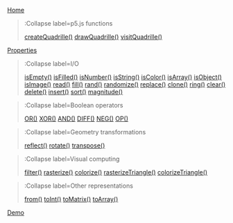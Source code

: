 [Home](/)

> :Collapse label=p5.js functions
>
> [createQuadrille()](/docs/p5-fx/create_quadrille)
> [drawQuadrille()](/docs/p5-fx/draw_quadrille)
> [visitQuadrille()](/docs/p5-fx/visit_quadrille)

[Properties](/docs/props)

> :Collapse label=I/O
> 
> [isEmpty()](/docs/io/is_empty)
> [isFilled()](/docs/io/is_filled)
> [isNumber()](/docs/io/is_number)
> [isString()](/docs/io/is_string)
> [isColor()](/docs/io/is_color)
> [isArray()](/docs/io/is_array)
> [isObject()](/docs/io/is_object)
> [isImage()](/docs/io/is_image)
> [read()](/docs/io/read)
> [fill()](/docs/io/fill)
> [rand()](/docs/io/rand)
> [randomize()](/docs/io/randomize)
> [replace()](/docs/io/replace)
> [clone()](/docs/io/clone)
> [ring()](/docs/io/ring)
> [clear()](/docs/io/clear)
> [delete()](/docs/io/delete)
> [insert()](/docs/io/insert)
> [sort()](/docs/io/sort)
> [magnitude()](/docs/io/magnitude)

> :Collapse label=Boolean operators
>
> [OR()](/docs/logic/or)
> [XOR()](/docs/logic/xor)
> [AND()](/docs/logic/and)
> [DIFF()](/docs/logic/diff)
> [NEG()](/docs/logic/neg)
> [OP()](/docs/logic/op)

> :Collapse label=Geometry transformations
>
> [reflect()](/docs/geom/reflect)
> [rotate()](/docs/geom/rotate)
> [transpose()](/docs/geom/transpose)

> :Collapse label=Visual computing
>
> [filter()](/docs/vc/filter)
> [rasterize()](/docs/vc/rasterize)
> [colorize()](/docs/vc/colorize)
> [rasterizeTriangle()](/docs/vc/rasterize_triangle)
> [colorizeTriangle()](/docs/vc/colorize_triangle)

> :Collapse label=Other representations
>
> [from()](/docs/conversion/from)
> [toInt()](/docs/conversion/to_int)
> [toMatrix()](/docs/conversion/to_matrix)
> [toArray()](/docs/conversion/to_array)

[Demo](/docs/demo)